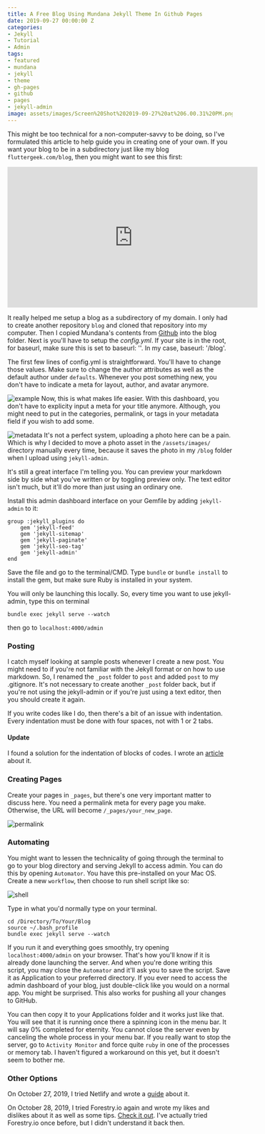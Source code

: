 ```yaml
---
title: A Free Blog Using Mundana Jekyll Theme In Github Pages
date: 2019-09-27 00:00:00 Z
categories:
- Jekyll
- Tutorial
- Admin
tags:
- featured
- mundana
- jekyll
- theme
- gh-pages
- github
- pages
- jekyll-admin
image: assets/images/Screen%20Shot%202019-09-27%20at%206.00.31%20PM.png
---
```


This might be too technical for a non-computer-savvy to be doing, so I've formulated this article to help guide you in creating one of your own. If you want your blog to be in a subdirectory just like my blog `fluttergeek.com/blog`, then you might want to see this first:

<iframe width="560" height="315" src="https://www.youtube.com/embed/nN6QuNqmAwk" frameborder="0" allow="accelerometer; autoplay; encrypted-media; gyroscope; picture-in-picture" allowfullscreen></iframe>

It really helped me setup a blog as a subdirectory of my domain. I only had to create another repository `blog` and cloned that repository into my computer. Then I copied Mundana's contents from [Github](https://github.com/wowthemesnet/mundana-theme-jekyll.git) into the blog folder. Next is you'll have to setup the _config.yml_.  If your site is in the root, for baseurl, make sure this is set to baseurl: ''. In my case, baseurl: '/blog'.

The first few lines of config.yml is straightforward. You'll have to change those values. Make sure to change the author attributes as well as the default author under `defaults`. Whenever you post something new, you don't have to indicate a meta for layout, author, and avatar anymore.

![example](/blog/assets/images/Screen%20Shot%202019-09-27%20at%206.15.56%20PM.png) Now, this is what makes life easier. With this dashboard, you don't have to explicity input a meta for your title anymore. Although, you might need to put in the categories, permalink, or tags in your metadata field if you wish to add some.

![metadata](/blog/assets/images/Screen%20Shot%202019-09-27%20at%206.29.32%20PM.png) It's not a perfect system, uploading a photo here can be a pain. Which is why I decided to move a photo asset in the `/assets/images/` directory manually every time, because it saves the photo in my `/blog` folder when I upload using `jekyll-admin`.

It's still a great interface I'm telling you. You can preview your markdown side by side what you've written or by toggling preview only. The text editor isn't much, but it'll do more than just using an ordinary one.

Install this admin dashboard interface on your Gemfile by adding `jekyll-admin` to it:

    group :jekyll_plugins do
        gem 'jekyll-feed'
        gem 'jekyll-sitemap'
        gem 'jekyll-paginate'
        gem 'jekyll-seo-tag'
        gem 'jekyll-admin'
    end

Save the file and go to the terminal/CMD. Type `bundle` or `bundle install` to install the gem, but make sure Ruby is installed in your system.

You will only be launching this locally. So, every time you want to use jekyll-admin, type this on terminal

    bundle exec jekyll serve --watch

then go to `localhost:4000/admin`

### Posting

I catch myself looking at sample posts whenever I create a new post. You might need to if you're not familiar with the Jekyll format or on how to use markdown. So, I renamed the `_post` folder to `post` and added `post` to my .gitignore. It's not necessary to create another `_post` folder back, but if you're not using the jekyll-admin or if you're just using a text editor, then you should create it again.

If you write codes like I do, then there's a bit of an issue with indentation. Every indentation must be done with four spaces, not with 1 or 2 tabs.

#### Update

I found a solution for the indentation of blocks of codes. I wrote an [article](/blog/jekyll-code-syntax-indentation/) about it.

### Creating Pages

Create your pages in `_pages`, but there's one very important matter to discuss here. You need a permalink meta for every page you make. Otherwise, the URL will become `/_pages/your_new_page`.

![permalink](/blog/assets/images/Screen%20Shot%202019-10-04%20at%2012.51.16%20AM.png)

### Automating

You might want to lessen the technicality of going through the terminal to go to your blog directory and serving Jekyll to access admin. You can do this by opening `Automator`. You have this pre-installed on your Mac OS. Create a new `workflow`, then choose to run shell script like so:

![shell](/blog/assets/images/Screen%20Shot%202019-10-02%20at%209.07.22%20PM.png)

Type in what you'd normally type on your terminal.

    cd /Directory/To/Your/Blog
    source ~/.bash_profile
    bundle exec jekyll serve --watch

If you run it and everything goes smoothly, try opening `localhost:4000/admin` on your browser. That's how you'll know if it is already done launching the server. And when you're done writing this script, you may close the `Automator` and it'll ask you to save the script. Save it as Application to your preferred directory. If you ever need to access the admin dashboard of your blog, just double-click like you would on a normal app. You might be surprised. This also works for pushing all your changes to GitHub.

You can then copy it to your Applications folder and it works just like that. You will see that it is running once there a spinning icon in the menu bar. It will say 0% completed for eternity. You cannot close the server even by canceling the whole process in your menu bar. If you really want to stop the server, go to `Activity Monitor` and force quite `ruby` in one of the processes or memory tab. I haven't figured a workaround on this yet, but it doesn't seem to bother me.

### Other Options

On October 27, 2019, I tried Netlify and wrote a [guide](http://fluttergeek.com/blog/using-netlify-as-a-cms-for-your-jekyll-blog/ "Netlify") about it.

On October 28, 2019, I tried Forestry.io again and wrote my likes and dislikes about it as well as some tips. [Check it out](http://fluttergeek.com/blog/using-forestry-as-a-cms-for-your-jekyll-blog/ "Forestry.io"). I've actually tried Forestry.io once before, but I didn't understand it back then.